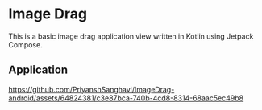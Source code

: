 # Image Drag
This is a basic image drag application view written in Kotlin using Jetpack Compose.

## Application


https://github.com/PriyanshSanghavi/ImageDrag-android/assets/64824381/c3e87bca-740b-4cd8-8314-68aac5ec49b8


